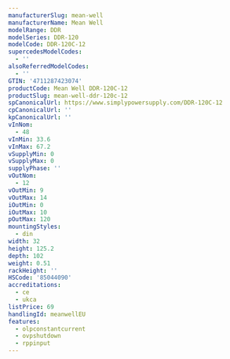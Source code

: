 ```yaml
---
manufacturerSlug: mean-well
manufacturerName: Mean Well
modelRange: DDR
modelSeries: DDR-120
modelCode: DDR-120C-12
supercedesModelCodes:
  - ''
alsoReferredModelCodes:
  - ''
GTIN: '4711287423074'
productCode: Mean Well DDR-120C-12
productSlug: mean-well-ddr-120c-12
spCanonicalUrl: https://www.simplypowersupply.com/DDR-120C-12
cpCanonicalUrl: ''
kpCanonicalUrl: ''
vInNom:
  - 48
vInMin: 33.6
vInMax: 67.2
vSupplyMin: 0
vSupplyMax: 0
supplyPhase: ''
vOutNom:
  - 12
vOutMin: 9
vOutMax: 14
iOutMin: 0
iOutMax: 10
pOutMax: 120
mountingStyles:
  - din
width: 32
height: 125.2
depth: 102
weight: 0.51
rackHeight: ''
HSCode: '85044090'
accreditations:
  - ce
  - ukca
listPrice: 69
handlingId: meanwellEU
features:
  - olpconstantcurrent
  - ovpshutdown
  - rppinput
---
```

